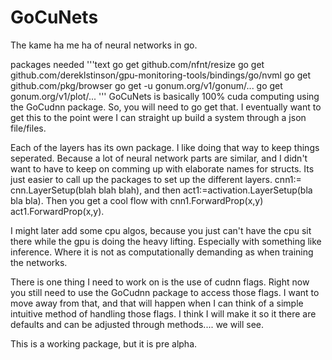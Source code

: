 # GoCuNets


The kame ha me ha of neural networks in go.

packages needed
'''text
go get github.com/nfnt/resize
go get github.com/dereklstinson/gpu-monitoring-tools/bindings/go/nvml
go get github.com/pkg/browser
go get -u gonum.org/v1/gonum/...
go get gonum.org/v1/plot/...
'''
GoCuNets is basically 100% cuda computing using the GoCudnn package.  So, you will need to go get that. I eventually want to get this to the point were I can straight up build a system through a json file/files.  

Each of the layers has its own package.  I like doing that way to keep things seperated. Because a lot of neural network parts are similar, and I didn't want to have to keep on comming up with elaborate names for structs.  Its just easier to call up the packages to set up the different layers. cnn1:= cnn.LayerSetup(blah blah blah), and then act1:=activation.LayerSetup(bla bla bla). Then you get a cool flow with cnn1.ForwardProp(x,y) act1.ForwardProp(x,y).

I might later add some cpu algos, because you just can't have the cpu sit there while the gpu is doing the heavy lifting.  Especially with something like inference. Where it is not as computationally demanding as when training the networks.  

There is one thing I need to work on is the use of cudnn flags.  Right now you still need to use the GoCudnn package to access those flags.  I want to move away from that, and that will happen when I can think of a simple intuitive method of handling those flags. I think I will make it so it there are defaults and can be adjusted through methods.... we will see.



This is a working package, but it is pre alpha. 

